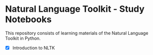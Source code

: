# Natural Language Toolkit - Study Notebooks 

This repository consists of learning materials of the Natural Language Toolkit in Python.

- [x] Introduction to NLTK

